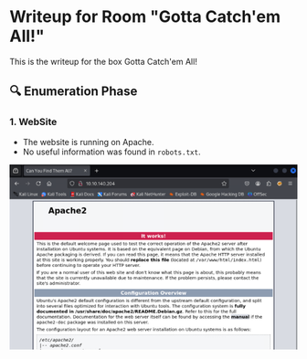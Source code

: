 # Writeup for Room "Gotta Catch'em All!"

This is the writeup for the box Gotta Catch'em All!

## 🔍 Enumeration Phase

### 1. WebSite
- The website is running on Apache.
- No useful information was found in `robots.txt`.

![WebSite](https://github.com/MCornejoDev/TryHackMe/blob/main/rooms/gotta-catch'em-all!/screenshots/00.png)


